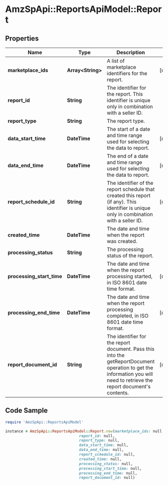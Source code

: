 # AmzSpApi::ReportsApiModel::Report

## Properties

Name | Type | Description | Notes
------------ | ------------- | ------------- | -------------
**marketplace_ids** | **Array&lt;String&gt;** | A list of marketplace identifiers for the report. | [optional] 
**report_id** | **String** | The identifier for the report. This identifier is unique only in combination with a seller ID. | 
**report_type** | **String** | The report type. | 
**data_start_time** | **DateTime** | The start of a date and time range used for selecting the data to report. | [optional] 
**data_end_time** | **DateTime** | The end of a date and time range used for selecting the data to report. | [optional] 
**report_schedule_id** | **String** | The identifier of the report schedule that created this report (if any). This identifier is unique only in combination with a seller ID. | [optional] 
**created_time** | **DateTime** | The date and time when the report was created. | 
**processing_status** | **String** | The processing status of the report. | 
**processing_start_time** | **DateTime** | The date and time when the report processing started, in ISO 8601 date time format. | [optional] 
**processing_end_time** | **DateTime** | The date and time when the report processing completed, in ISO 8601 date time format. | [optional] 
**report_document_id** | **String** | The identifier for the report document. Pass this into the getReportDocument operation to get the information you will need to retrieve the report document&#39;s contents. | [optional] 

## Code Sample

```ruby
require 'AmzSpApi::ReportsApiModel'

instance = AmzSpApi::ReportsApiModel::Report.new(marketplace_ids: null,
                                 report_id: null,
                                 report_type: null,
                                 data_start_time: null,
                                 data_end_time: null,
                                 report_schedule_id: null,
                                 created_time: null,
                                 processing_status: null,
                                 processing_start_time: null,
                                 processing_end_time: null,
                                 report_document_id: null)
```


